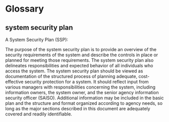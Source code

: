 # Glossary

## system security plan

A System Security Plan (SSP):

The purpose of the system security plan is to provide an overview of the security requirements of the system and describe the controls in place or planned for meeting those requirements. The system security plan also delineates responsibilities and expected behavior of all individuals who access the system. The system security plan should be viewed as documentation of the structured process of planning adequate, cost-effective security protection for a system. It should reflect input from various managers with responsibilities concerning the system, including information owners, the system owner, and the senior agency information security officer (SAISO). Additional information may be included in the basic plan and the structure and format organized according to agency needs, so long as the major sections described in this document are adequately covered and readily identifiable.